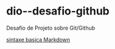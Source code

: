 # dio--desafio-github
Desafio de Projeto sobre Git/Github

[sintaxe basica  Markdown ](https://www.markdownguide.org/basic-syntax/)
